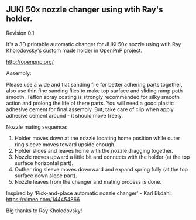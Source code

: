 ## JUKI 50x nozzle changer using wtih Ray's holder.

Revision 0.1

It's a 3D printable automatic changer for JUKI 50x nozzle using wtih Ray Kholodovsky's custom made holder in OpenPnP project.

http://openpnp.org/

Assembly:

Please use a wide and flat sanding file for better adhering parts together, also use thin fine sanding files to make top surface and sliding ramp path smooth. Teflon spray coating is strongly recommended for silky smooth action and prolong the life of there parts. You will need a good plastic adhesive cement for final assembly. But, take care of clip when apply adhesive cement around - it should move freely.

Nozzle mating sequence:

 1. Holder moves down at the nozzle locating home position while outer ring sleeve moves toward upside enough.
 2. Holder slides and leaves home with the nozzle dragging together.
 3. Nozzle moves upward a little bit and connects with the holder (at the top surface horizontal part).
 4. Outher ring sleeve moves downward and expand spring fully (at the top surface down slope part).
 5. Nozzle leaves from the changer and mating process is done.

Inspired by 'Pick-and-place automatic nozzle changer' - Karl Ekdahl. https://vimeo.com/144454866

Big thanks to Ray Kholodovsky!

